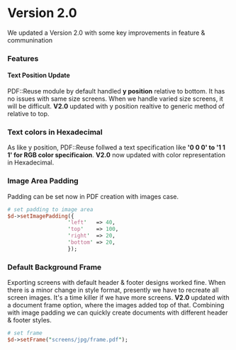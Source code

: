 # Version 2.0
We updated a Version 2.0 with some key improvements in feature & communination

### Features
#### Text Position Update
PDF::Reuse module by default handled __y position__ relative to bottom. It has no issues with same size screens. When we handle varied size screens, it will be difficult. **V2.0** updated with y position realtive to generic method of relative to top.
### Text colors in Hexadecimal
As like y position, PDF::Reuse follwed a text specification like __'0 0 0' to '1 1 1' for RGB color specificaion__. **V2.0** now updated with color representation in Hexadecimal.
### Image Area Padding
Padding can be set now in PDF creation with images case.
```perl
# set padding to image area
$d->setImagePadding({
                   'left'   => 40,
                   'top'    => 100,
                   'right'  => 20,
                   'bottom' => 20,
                   });
```
### Default Background Frame
Exporting screens with default header & footer designs worked fine. When there is a minor change in style format, presently we have to recreate all screen images. It's a time killer if we have more screens. **V2.0** updated with a document frame option, where the images added top of that. Combining with image padding we can quickly create documents with different header & footer styles.
```perl
# set frame        
$d->setFrame("screens/jpg/frame.pdf");
```
